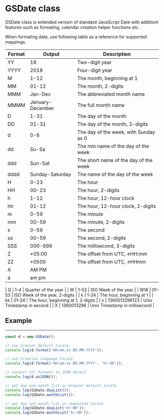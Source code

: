 # GSDate class
 
GSDate class is extended version of standard JavaScript Date with additionl features such as formating, calendar creation helper functions etc.

When formating date, use following table as a reference for supported mappings.

| Format	| Output	        | Description                                   |
|-----------|-------------------|-----------------------------------------------|
| YY        | 18	            | Two-digit year                                |
| YYYY      | 2018	            | Four-digit year                               |
| M         | 1-12	            | The month, beginning at 1                     |
| MM        | 01-12	            | The month, 2-digits                           |
| MMM       | Jan-Dec           | The abbreviated month name                    |
| MMMM      | January-December	| The full month name                           |
| D         | 1-31	            | The day of the month                          |
| DD        | 01-31	            | The day of the month, 2-digits                |
| d         | 0-6	            | The day of the week, with Sunday as 0         |
| dd        | Su-Sa	            | The min name of the day of the week           |
| ddd       | Sun-Sat           | The short name of the day of the week         |
| dddd      | Sunday-Saturday	| The name of the day of the week               |
| H         | 0-23	            | The hour                                      |
| HH        | 00-23	            | The hour, 2-digits                            |
| h         | 1-12	            | The hour, 12-hour clock                       |
| hh        | 01-12	            | The hour, 12-hour clock, 2-digits             |
| m         | 0-59	            | The minute                                    |
| mm        | 00-59	            | The minute, 2-digits                          |
| s         | 0-59	            | The second                                    |
| ss        | 00-59	            | The second, 2-digits                          |
| SSS       | 000-999	        | The millisecond, 3-digits                     |
| Z         | +05:00	        | The offset from UTC, ±HH:mm                   |
| ZZ        | +0500	            | The offset from UTC, ±HHmm                    |
| A         | AM PM             | 	                                            |
| a         | am pm	            |                                               |

| Q         | 1-4	            | Quarter of the year                           |
| W         | 1-53	            | ISO Week of the year                          |
| WW        | 01-53	            | ISO Week of the year, 2-digits                |
| k         | 1-24	            | The hour, beginning at 1                      |
| kk        | 01-24	            | The hour, beginning at 1, 2-digits            |
| x         | 1360013296123     | Unix Timestamp in second                      |
| X         | 1360013296	    | Unix Timestamp in millisecond                 |

## Example
---

```js
const d = new GSDate();

// use browser default locale
console.log(d.format('HH:mm:ss DD.MM.YYYY'));

// use Croatian language locale
console.log(d.format('HH:mm:ss DD.MM.YYYY', 'hr-HR'));

// convert all formats to JSON object
console.log(d.asJSON());

// get day and month list in browser default locale
console.log(GSDate.dayList());
console.log(GSDate.monthList());

// get day and month list in requested locale
console.log(GSDate.dayList('hr-HR'));
console.log(GSDate.monthList('hr-HR'));
```